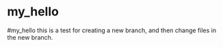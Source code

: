 # my_hello
#my_hello
this is a test for creating a new branch, and then change files in the new branch.
